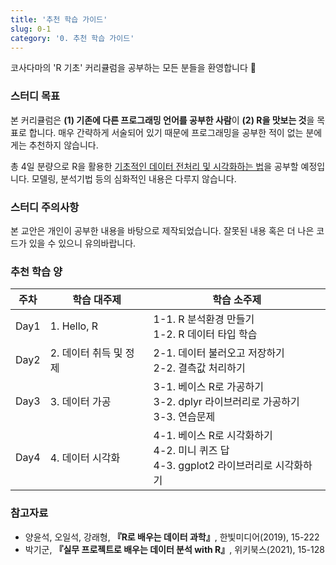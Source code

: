 ```yaml
---
title: '추천 학습 가이드'
slug: 0-1
category: '0. 추천 학습 가이드'
---
```


코사다마의 'R 기초' 커리큘럼을 공부하는 모든 분들을 환영합니다 🙌



### 스터디 목표

본 커리큘럼은 **(1) 기존에 다른 프로그래밍 언어를 공부한 사람**이 **(2) R을 맛보는 것**을 목표로 합니다. 매우 간략하게 서술되어 있기 때문에 프로그래밍을 공부한 적이 없는 분에게는 추천하지 않습니다.

총 4일 분량으로 R을 활용한 <u>기초적인 데이터 전처리 및 시각화하는 법</u>을 공부할 예정입니다. 모델링, 분석기법 등의 심화적인 내용은 다루지 않습니다.



### 스터디 주의사항

본 교안은 개인이 공부한 내용을 바탕으로 제작되었습니다. 잘못된 내용 혹은 더 나은 코드가 있을 수 있으니 유의바랍니다.



### 추천 학습 양

| 주차 | 학습 대주제            | 학습 소주제                                                  |
| :--: | ---------------------- | ------------------------------------------------------------ |
| Day1 | 1. Hello, R            | 1-1. R 분석환경 만들기<br />1-2. R 데이터 타입 학습          |
| Day2 | 2. 데이터 취득 및 정제 | 2-1. 데이터 불러오고 저장하기<br />2-2. 결측값 처리하기      |
| Day3 | 3. 데이터 가공         | 3-1. 베이스 R로 가공하기<br />3-2. dplyr 라이브러리로 가공하기<br />3-3. 연습문제 |
| Day4 | 4. 데이터 시각화       | 4-1. 베이스 R로 시각화하기<br />4-2. 미니 퀴즈 답<br />4-3. ggplot2 라이브러리로 시각화하기 |



### 참고자료

- 양윤석, 오일석, 강래형, **『R로 배우는 데이터 과학』**, 한빛미디어(2019), 15-222
- 박기군, **『실무 프로젝트로 배우는 데이터 분석 with R』**, 위키북스(2021), 15-128